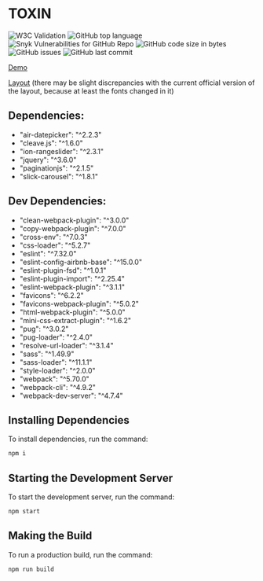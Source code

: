 # TOXIN

![W3C Validation](https://img.shields.io/w3c-validation/html?targetUrl=https%3A%2F%2Folga-smart.github.io%2FFSD_2%2F)
![GitHub top language](https://img.shields.io/github/languages/top/Olga-smart/FSD_2)
![Snyk Vulnerabilities for GitHub Repo](https://img.shields.io/snyk/vulnerabilities/github/Olga-smart/FSD_2)
![GitHub code size in bytes](https://img.shields.io/github/languages/code-size/Olga-smart/FSD_2)
![GitHub issues](https://img.shields.io/github/issues/Olga-smart/FSD_2)
![GitHub last commit](https://img.shields.io/github/last-commit/Olga-smart/FSD_2)

[Demo](https://olga-smart.github.io/FSD_2/)

[Layout](https://www.figma.com/file/spaWyhHczRFRMJQonqhjOE/FSD-frontend-education-program.-The-2nd-task-(Copy)) (there may be slight discrepancies with the current official version of the layout, because at least the fonts changed in it)
 
## Dependencies:
* "air-datepicker": "^2.2.3"
* "cleave.js": "^1.6.0"
* "ion-rangeslider": "^2.3.1"
* "jquery": "^3.6.0"
* "paginationjs": "^2.1.5"
* "slick-carousel": "^1.8.1"

## Dev Dependencies:

* "clean-webpack-plugin": "^3.0.0"
* "copy-webpack-plugin": "^7.0.0"
* "cross-env": "^7.0.3"
* "css-loader": "^5.2.7"
* "eslint": "^7.32.0"
* "eslint-config-airbnb-base": "^15.0.0"
* "eslint-plugin-fsd": "^1.0.1"
* "eslint-plugin-import": "^2.25.4"
* "eslint-webpack-plugin": "^3.1.1"
* "favicons": "^6.2.2"
* "favicons-webpack-plugin": "^5.0.2"
* "html-webpack-plugin": "^5.0.0"
* "mini-css-extract-plugin": "^1.6.2"
* "pug": "^3.0.2"
* "pug-loader": "^2.4.0"
* "resolve-url-loader": "^3.1.4"
* "sass": "^1.49.9"
* "sass-loader": "^11.1.1"
* "style-loader": "^2.0.0"
* "webpack": "^5.70.0"
* "webpack-cli": "^4.9.2"
* "webpack-dev-server": "^4.7.4"

## Installing Dependencies

To install dependencies, run the command:
``` bash
npm i
```

## Starting the Development Server

To start the development server, run the command:
``` bash
npm start
```

## Making the Build

To run a production build, run the command:
``` bash
npm run build
```